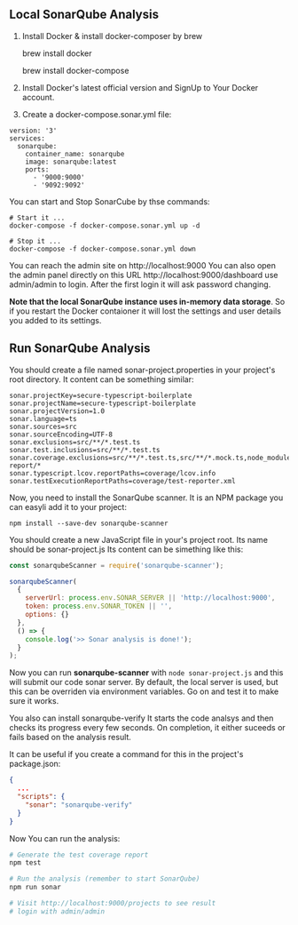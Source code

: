 ## Local SonarQube Analysis

1. Install Docker & install docker-composer by brew


    brew install docker
    
    brew install docker-compose


2. Install Docker's latest official version and SignUp to Your Docker account.

3. Create a docker-compose.sonar.yml file:

```text
version: '3'
services:
  sonarqube:
    container_name: sonarqube
    image: sonarqube:latest
    ports:
      - '9000:9000'
      - '9092:9092'
```

You can start and Stop SonarCube by thse commands:

    # Start it ...
    docker-compose -f docker-compose.sonar.yml up -d
    
    # Stop it ...
    docker-compose -f docker-compose.sonar.yml down


You can reach the admin site on http://localhost:9000 You can also open the admin panel directly on this URL http://localhost:9000/dashboard use admin/admin to login. After the first login it will ask password changing.

**Note that the local SonarQube instance uses in-memory data storage**. So if you restart the Docker contaioner it will lost the settings and user details you added to its settings.


## Run SonarQube Analysis

You should create a file named sonar-project.properties in your project's root directory. It content can be something similar:

```text
sonar.projectKey=secure-typescript-boilerplate
sonar.projectName=secure-typescript-boilerplate
sonar.projectVersion=1.0
sonar.language=ts
sonar.sources=src
sonar.sourceEncoding=UTF-8
sonar.exclusions=src/**/*.test.ts
sonar.test.inclusions=src/**/*.test.ts
sonar.coverage.exclusions=src/**/*.test.ts,src/**/*.mock.ts,node_modules/*,coverage/lcov-report/*
sonar.typescript.lcov.reportPaths=coverage/lcov.info
sonar.testExecutionReportPaths=coverage/test-reporter.xml
```

Now, you need to install the SonarQube scanner. It is an NPM package you can easyli add it to your project:

    npm install --save-dev sonarqube-scanner 

You should create a new JavaScript file in your's project root. Its name should be sonar-project.js Its content can be simething like this:

```javascript
const sonarqubeScanner = require('sonarqube-scanner');

sonarqubeScanner(
  {
    serverUrl: process.env.SONAR_SERVER || 'http://localhost:9000',
    token: process.env.SONAR_TOKEN || '',
    options: {}
  },
  () => {
    console.log('>> Sonar analysis is done!');
  }
);
```


Now you can run **sonarqube-scanner** with `node sonar-project.js` and this will submit our code sonar server. By default, the local server is used, but this can be overriden via environment variables. Go on and test it to make sure it works.

 
You also can install sonarqube-verify It starts the code analsys and then checks its progress every few seconds. On completion, it either suceeds or fails based on the analysis result.

It can be useful if you create a command for this in the project's package.json:

```json
{
  ...
  "scripts": {
    "sonar": "sonarqube-verify"
  }
}
```

Now You can run the analysis:


```bash
# Generate the test coverage report
npm test

# Run the analysis (remember to start SonarQube)
npm run sonar

# Visit http://localhost:9000/projects to see result 
# login with admin/admin
```

